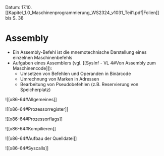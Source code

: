 Datum: 17.10.
[[Kapitel_1.0_Maschinenprogrammierung_WS2324_v1031_Teil1.pdf|Folien]] bis S. 38

# Assembly

- Ein Assembly-Befehl ist die mnemotechnische Darstellung eines einzelnen Maschinenbefehls
- Aufgaben eines Assemblers (vgl. [[SysInf - VL 4#Von Assembly zum Maschinencode]]):
	- Umsetzen von Befehlen und Operanden in Binärcode
	- Umrechnung von Marken in Adressen
	- Bearbeitung von Pseudobefehlen (z.B. Reservierung von Speicherplatz)

![[x86-64#Allgemeines]]

![[x86-64#Prozessorregister]]

![[x86-64#Prozessorflags]]

![[x86-64#Kompilieren]]

![[x86-64#Aufbau der Quelldatei]]

![[x86-64#Syscalls]]

